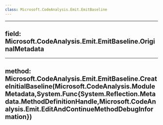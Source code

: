 ```yaml
---
class: Microsoft.CodeAnalysis.Emit.EmitBaseline
---
```


---
field: Microsoft.CodeAnalysis.Emit.EmitBaseline.OriginalMetadata
---

---
method: Microsoft.CodeAnalysis.Emit.EmitBaseline.CreateInitialBaseline(Microsoft.CodeAnalysis.ModuleMetadata,System.Func{System.Reflection.Metadata.MethodDefinitionHandle,Microsoft.CodeAnalysis.Emit.EditAndContinueMethodDebugInformation})
---

